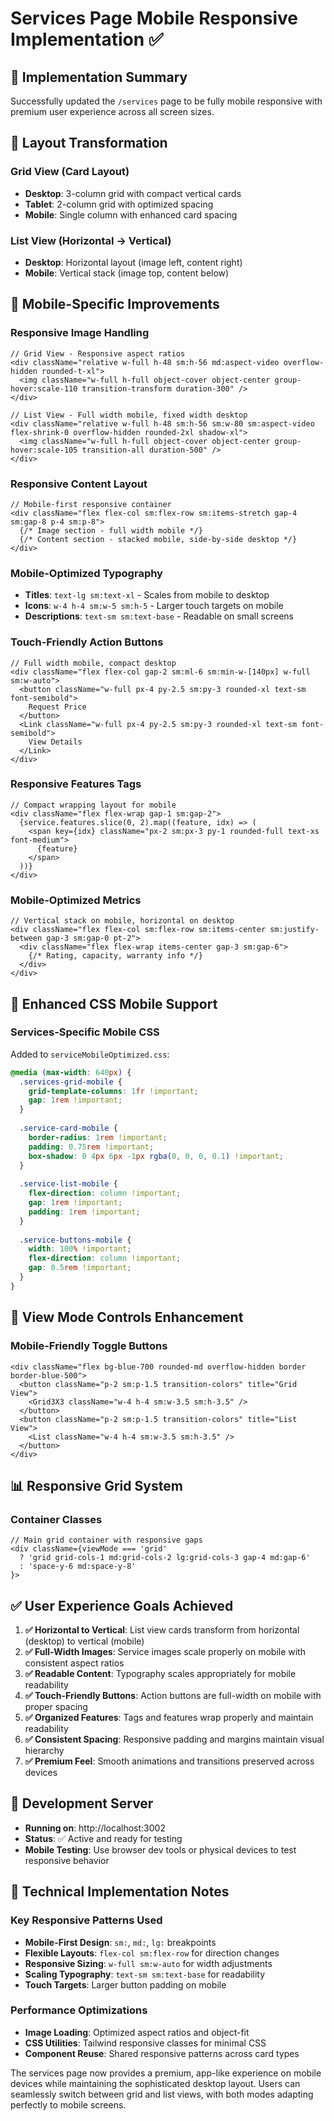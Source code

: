 # Services Page Mobile Responsive Implementation ✅

## 🎯 Implementation Summary
Successfully updated the `/services` page to be fully mobile responsive with premium user experience across all screen sizes.

## 🔄 Layout Transformation

### **Grid View (Card Layout)**
- **Desktop**: 3-column grid with compact vertical cards
- **Tablet**: 2-column grid with optimized spacing
- **Mobile**: Single column with enhanced card spacing

### **List View (Horizontal → Vertical)**
- **Desktop**: Horizontal layout (image left, content right)
- **Mobile**: Vertical stack (image top, content below)

## 📱 Mobile-Specific Improvements

### **Responsive Image Handling**
```tsx
// Grid View - Responsive aspect ratios
<div className="relative w-full h-48 sm:h-56 md:aspect-video overflow-hidden rounded-t-xl">
  <img className="w-full h-full object-cover object-center group-hover:scale-110 transition-transform duration-300" />
</div>

// List View - Full width mobile, fixed width desktop  
<div className="relative w-full h-48 sm:h-56 sm:w-80 sm:aspect-video flex-shrink-0 overflow-hidden rounded-2xl shadow-xl">
  <img className="w-full h-full object-cover object-center group-hover:scale-105 transition-all duration-500" />
</div>
```

### **Responsive Content Layout**
```tsx
// Mobile-first responsive container
<div className="flex flex-col sm:flex-row sm:items-stretch gap-4 sm:gap-8 p-4 sm:p-8">
  {/* Image section - full width mobile */}
  {/* Content section - stacked mobile, side-by-side desktop */}
</div>
```

### **Mobile-Optimized Typography**
- **Titles**: `text-lg sm:text-xl` - Scales from mobile to desktop
- **Icons**: `w-4 h-4 sm:w-5 sm:h-5` - Larger touch targets on mobile
- **Descriptions**: `text-sm sm:text-base` - Readable on small screens

### **Touch-Friendly Action Buttons**
```tsx
// Full width mobile, compact desktop
<div className="flex flex-col gap-2 sm:ml-6 sm:min-w-[140px] w-full sm:w-auto">
  <button className="w-full px-4 py-2.5 sm:py-3 rounded-xl text-sm font-semibold">
    Request Price
  </button>
  <Link className="w-full px-4 py-2.5 sm:py-3 rounded-xl text-sm font-semibold">
    View Details
  </Link>
</div>
```

### **Responsive Features Tags**
```tsx
// Compact wrapping layout for mobile
<div className="flex flex-wrap gap-1 sm:gap-2">
  {service.features.slice(0, 2).map((feature, idx) => (
    <span key={idx} className="px-2 sm:px-3 py-1 rounded-full text-xs font-medium">
      {feature}
    </span>
  ))}
</div>
```

### **Mobile-Optimized Metrics**
```tsx
// Vertical stack on mobile, horizontal on desktop
<div className="flex flex-col sm:flex-row sm:items-center sm:justify-between gap-3 sm:gap-0 pt-2">
  <div className="flex flex-wrap items-center gap-3 sm:gap-6">
    {/* Rating, capacity, warranty info */}
  </div>
</div>
```

## 🎨 Enhanced CSS Mobile Support

### **Services-Specific Mobile CSS**
Added to `serviceMobileOptimized.css`:

```css
@media (max-width: 640px) {
  .services-grid-mobile {
    grid-template-columns: 1fr !important;
    gap: 1rem !important;
  }
  
  .service-card-mobile {
    border-radius: 1rem !important;
    padding: 0.75rem !important;
    box-shadow: 0 4px 6px -1px rgba(0, 0, 0, 0.1) !important;
  }
  
  .service-list-mobile {
    flex-direction: column !important;
    gap: 1rem !important;
    padding: 1rem !important;
  }
  
  .service-buttons-mobile {
    width: 100% !important;
    flex-direction: column !important;
    gap: 0.5rem !important;
  }
}
```

## 🔧 View Mode Controls Enhancement

### **Mobile-Friendly Toggle Buttons**
```tsx
<div className="flex bg-blue-700 rounded-md overflow-hidden border border-blue-500">
  <button className="p-2 sm:p-1.5 transition-colors" title="Grid View">
    <Grid3X3 className="w-4 h-4 sm:w-3.5 sm:h-3.5" />
  </button>
  <button className="p-2 sm:p-1.5 transition-colors" title="List View">
    <List className="w-4 h-4 sm:w-3.5 sm:h-3.5" />
  </button>
</div>
```

## 📊 Responsive Grid System

### **Container Classes**
```tsx
// Main grid container with responsive gaps
<div className={viewMode === 'grid' 
  ? 'grid grid-cols-1 md:grid-cols-2 lg:grid-cols-3 gap-4 md:gap-6' 
  : 'space-y-6 md:space-y-8'
}>
```

## ✅ User Experience Goals Achieved

1. **✅ Horizontal to Vertical**: List view cards transform from horizontal (desktop) to vertical (mobile)
2. **✅ Full-Width Images**: Service images scale properly on mobile with consistent aspect ratios
3. **✅ Readable Content**: Typography scales appropriately for mobile readability
4. **✅ Touch-Friendly Buttons**: Action buttons are full-width on mobile with proper spacing
5. **✅ Organized Features**: Tags and features wrap properly and maintain readability
6. **✅ Consistent Spacing**: Responsive padding and margins maintain visual hierarchy
7. **✅ Premium Feel**: Smooth animations and transitions preserved across devices

## 🚀 Development Server
- **Running on**: http://localhost:3002
- **Status**: ✅ Active and ready for testing
- **Mobile Testing**: Use browser dev tools or physical devices to test responsive behavior

## 📝 Technical Implementation Notes

### **Key Responsive Patterns Used**
- **Mobile-First Design**: `sm:`, `md:`, `lg:` breakpoints
- **Flexible Layouts**: `flex-col sm:flex-row` for direction changes
- **Responsive Sizing**: `w-full sm:w-auto` for width adjustments
- **Scaling Typography**: `text-sm sm:text-base` for readability
- **Touch Targets**: Larger button padding on mobile

### **Performance Optimizations**
- **Image Loading**: Optimized aspect ratios and object-fit
- **CSS Utilities**: Tailwind responsive classes for minimal CSS
- **Component Reuse**: Shared responsive patterns across card types

The services page now provides a premium, app-like experience on mobile devices while maintaining the sophisticated desktop layout. Users can seamlessly switch between grid and list views, with both modes adapting perfectly to mobile screens.
